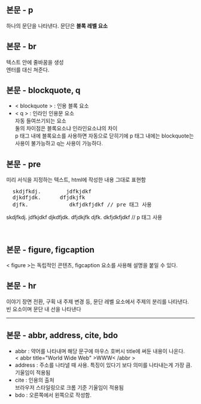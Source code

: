 ## 본문 - p
하나의 문단을 나타낸다. 문단은 <b>블록 레벨 요소</b>

## 본문 - br
텍스트 안에 줄바꿈을 생성<br>
엔터를 대신 쳐준다.

## 본문 - blockquote, q
* < blockquote > : 인용 블록 요소
* < q > : 인라인 인용문 요소 <br>
자동 들여쓰기되는 요소 <br>
둘의 차이점은 블록요소냐 인라인요소냐의 차이 <br>
p 태그 내에 블록요소를 사용하면 자동으로 닫히기에 p 태그 내에는 blockquote는 사용이 불가능하고 q는 사용이 가능하다.

## 본문 - pre
미리 서식을 지정하는 텍스트, html에 작성한 내용 그대로 표현함
<pre>
  skdjfkdj.        jdfkjdkf
  djkdfjdk.      dfjdkjfk
  djfk.             dkfjdkfjdkf // pre 태그 사용
</pre>
<p>
  skdjfkdj.        jdfkjdkf
  djkdfjdk.      dfjdkjfk
  djfk.             dkfjdkfjdkf // p 태그 사용
</p> <br>

## 본문 - figure, figcaption
< figure >는 독립적인 콘텐츠, figcaption 요소를 사용해 설명을 붙일 수 있다.

## 본문 - hr
이야기 장면 전환, 구획 내 주제 변경 등, 문단 레벨 요소에서 주제의 분리를 나타낸다.<br>
빈 요소이며 문단 내 선을 나타낸다<hr>

## 본문 - abbr, address, cite, bdo
* abbr : 약어를 나타내며 해당 문구에 마우스 호버시 title에 써둔 내용이 나온다.<br>
< abbr title="World Wide Web" >WWW< /abbr >
* address : 주소를 나타낼 때 사용. 특징이 있다기 보다 의미를 나타내는게 가장 큼. 기울임이 적용됨
* cite : 인용의 출처<br>
브라우저 스타일링으로 크롬 기준 기울임이 적용됨
* bdo : 오른쪽에서 왼쪽으로 작성함.<br>

